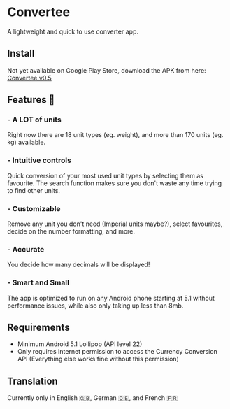 # Convertee
 A lightweight and quick to use converter app.
 
 ## Install
 Not yet available on Google Play Store, download the APK from here: 
 [Convertee v0.5](https://github.com/mildlyadequate/Convertee/releases/download/v0.5-alpha/convertee-alpha-05.apk "Github Releases")
 
 ## Features :toolbox:
 
 ### - A LOT of units
 Right now there are 18 unit types (eg. weight), and more than 170 units (eg. kg) available.
 
 ### - Intuitive controls
 Quick conversion of your most used unit types by selecting them as favourite. The search function makes sure you don't waste any time trying to find other units.
 
 ### - Customizable
 Remove any unit you don't need (Imperial units maybe?), select favourites, decide on the number formatting, and more.
 
 ### - Accurate
 You decide how many decimals will be displayed!
 
 ### - Smart and Small
 The app is optimized to run on any Android phone starting at 5.1 without performance issues, while also only taking up less than 8mb.
 
 ## Requirements
 - Minimum Android 5.1 Lollipop (API level 22)
 - Only requires Internet permission to access the Currency Conversion API (Everything else works fine without this permission)
 
 ## Translation
 Currently only in English :uk:, German :de:, and French :fr:
